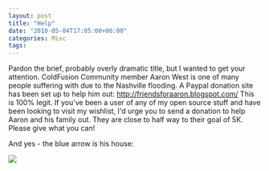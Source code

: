 ```yaml
---
layout: post
title: "Help"
date: "2010-05-04T17:05:00+06:00"
categories: Misc 
tags: 
---
```


Pardon the brief, probably overly dramatic title, but I wanted to get your attention. ColdFusion Community member Aaron West is one of many people suffering with due to the Nashville flooding. A Paypal donation site has been set up to help him out: <a href="http://friendsforaaron.blogspot.com/">http://friendsforaaron.blogspot.com/</a> This is 100% legit. If you've been a user of any of my open source stuff and have been looking to visit my wishlist, I'd urge you to send a donation to help Aaron and his family out. They are close to half way to their goal of 5K. Please give what you can!

And yes - the blue arrow is his house:

<img src="https://static.raymondcamden.com/images/aw.jpg" />